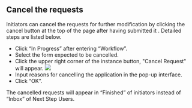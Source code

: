## Cancel the requests

Initiators can cancel the requests for further modification by clicking the cancel  button at the top of the page after having submitted it . Detailed steps are listed below.

- Click “In Progress” after entering “Workflow”.
- Select the form expected to be cancelled.
- Click the upper right corner of the instance button, "Cancel Request" will appear.
![](static/assets/us/workflow/cancel.png)
- Input reasons for cancelling the application in the pop-up interface.
- Click “OK”.

The cancelled requests will appear in “Finished” of initiators instead of “Inbox” of Next Step Users.
